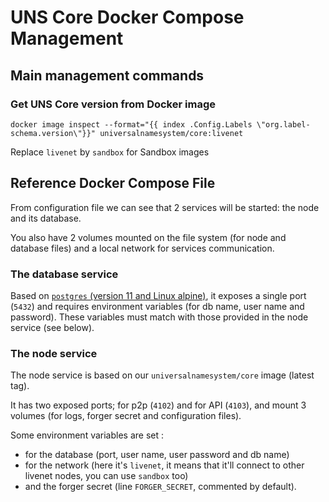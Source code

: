 # UNS Core Docker Compose Management

## Main management commands

### Get UNS Core version from Docker image


```
docker image inspect --format="{{ index .Config.Labels \"org.label-schema.version\"}}" universalnamesystem/core:livenet
```
Replace ```livenet``` by ```sandbox``` for Sandbox images

## Reference Docker Compose File

From configuration file we can see that 2 services will be started: the node and its database.

You also have 2 volumes mounted on the file system (for node and database files) and a local network for services communication.

### The database service

Based on [`postgres` (version 11 and Linux alpine)](https://github.com/docker-library/postgres/blob/0a66d53fface5ccc8274f99712ba2f382a1caf42/11/alpine/Dockerfile), it exposes a single port (`5432`) and requires environment variables (for db name, user name and password).
These variables must match with those provided in the node service (see below).

### The node service

The node service is based on our `universalnamesystem/core` image (latest tag). 

It has two exposed ports; for p2p (`4102`) and for API (`4103`), and mount 3 volumes (for logs, forger secret and configuration files).

Some environment variables are set :
- for the database (port, user name, user password and db name)
- for the network (here it's `livenet`, it means that it'll connect to other <brand name="uns"/> livenet nodes, you can use `sandbox` too)
- and the forger secret (line `FORGER_SECRET`, commented by default). 
